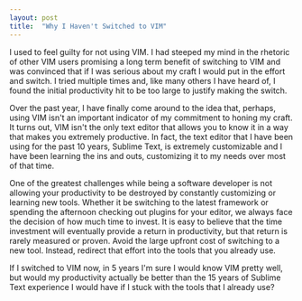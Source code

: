 ```yaml
---
layout: post
title:  "Why I Haven't Switched to VIM"
---
```


I used to feel guilty for not using VIM. I had steeped my mind in the rhetoric of other VIM users promising a long term benefit of switching to VIM and was convinced that if I was serious about my craft I would put in the effort and switch. I tried multiple times and, like many others I have heard of, I found the initial productivity hit to be too large to justify making the switch.

Over the past year, I have finally come around to the idea that, perhaps, using VIM isn't an important indicator of my commitment to honing my craft. It turns out, VIM isn't the only text editor that allows you to know it in a way that makes you extremely productive. In fact, the text editor that I have been using for the past 10 years, Sublime Text, is extremely customizable and I have been learning the ins and outs, customizing it to my needs over most of that time.

One of the greatest challenges while being a software developer is not allowing your productivity to be destroyed by constantly customizing or learning new tools. Whether it be switching to the latest framework or spending the afternoon checking out plugins for your editor, we always face the decision of how much time to invest. It is easy to believe that the time investment will eventually provide a return in productivity, but that return is rarely measured or proven. Avoid the large upfront cost of switching to a new tool. Instead, redirect that effort into the tools that you already use. 

If I switched to VIM now, in 5 years I'm sure I would know VIM pretty well, but would my productivity actually be better than the 15 years of Sublime Text experience I would have if I stuck with the tools that I already use?

